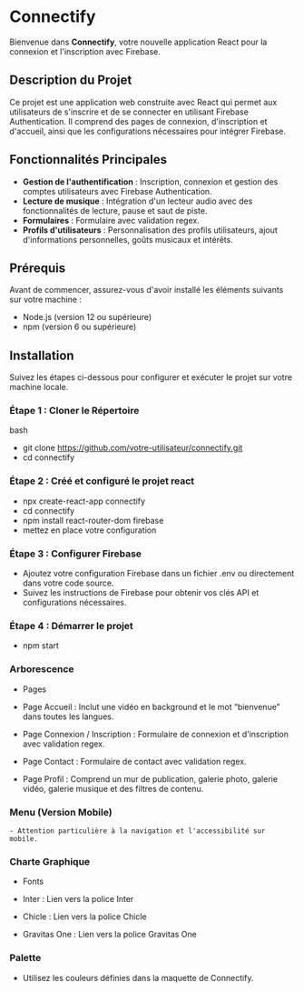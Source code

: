 # Connectify

Bienvenue dans **Connectify**, votre nouvelle application React pour la connexion et l'inscription avec Firebase.

## Description du Projet

Ce projet est une application web construite avec React qui permet aux utilisateurs de s'inscrire et de se connecter en utilisant Firebase Authentication. Il comprend des pages de connexion, d'inscription et d'accueil, ainsi que les configurations nécessaires pour intégrer Firebase.

## Fonctionnalités Principales

- **Gestion de l'authentification** : Inscription, connexion et gestion des comptes utilisateurs avec Firebase Authentication.
- **Lecture de musique** : Intégration d'un lecteur audio avec des fonctionnalités de lecture, pause et saut de piste.
- **Formulaires** : Formulaire avec validation regex.
- **Profils d'utilisateurs** : Personnalisation des profils utilisateurs, ajout d'informations personnelles, goûts musicaux et intérêts.

## Prérequis

Avant de commencer, assurez-vous d'avoir installé les éléments suivants sur votre machine :

- Node.js (version 12 ou supérieure)
- npm (version 6 ou supérieure)

## Installation

Suivez les étapes ci-dessous pour configurer et exécuter le projet sur votre machine locale.

### Étape 1 : Cloner le Répertoire

bash
- git clone https://github.com/votre-utilisateur/connectify.git
- cd connectify

### Étape 2 : Créé et configuré le projet react
- npx create-react-app connectify
- cd connectify
- npm install react-router-dom firebase
- mettez en place votre configuration

### Étape 3 : Configurer Firebase

- Ajoutez votre configuration Firebase dans un fichier .env ou directement dans votre code source.
- Suivez les instructions de Firebase pour obtenir vos clés API et configurations nécessaires.

### Étape 4 : Démarrer le projet
- npm start

### Arborescence
- Pages

 - Page Accueil : Inclut une vidéo en background et le mot “bienvenue” dans toutes les langues.
 - Page Connexion / Inscription : Formulaire de connexion et d'inscription avec validation regex.
 - Page Contact : Formulaire de contact avec validation regex.
 - Page Profil : Comprend un mur de publication, galerie photo, galerie vidéo, galerie musique et des filtres de contenu.

### Menu (Version Mobile)

    - Attention particulière à la navigation et l'accessibilité sur mobile.

### Charte Graphique
- Fonts

 - Inter : Lien vers la police Inter
 - Chicle : Lien vers la police Chicle
 - Gravitas One : Lien vers la police Gravitas One

### Palette

 - Utilisez les couleurs définies dans la maquette de Connectify.